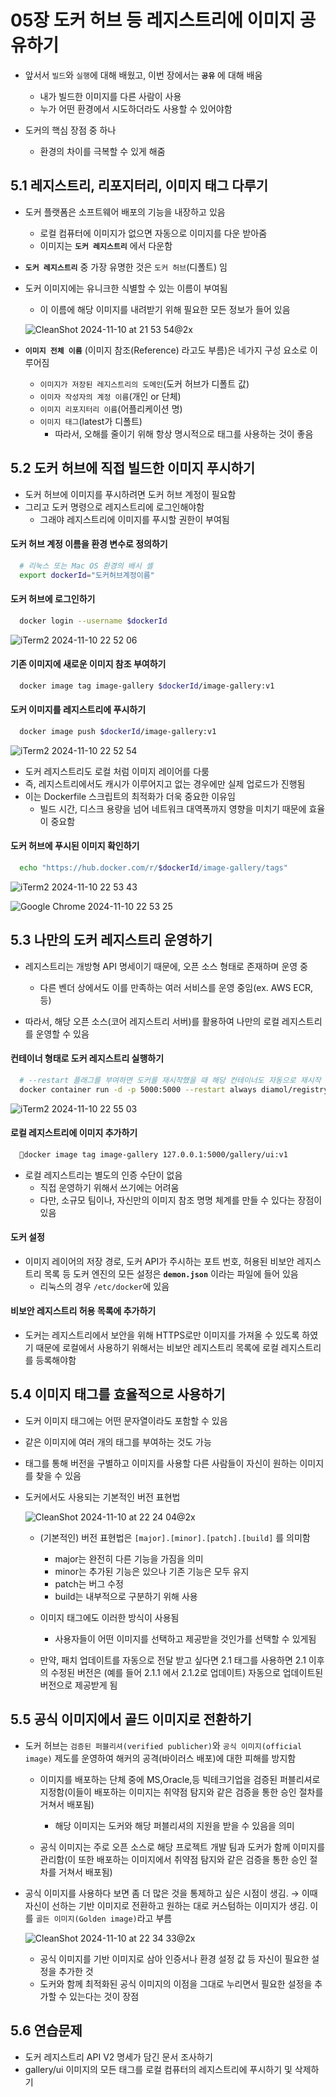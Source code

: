 # 05장 도커 허브 등 레지스트리에 이미지 공유하기
- 앞서서 `빌드`와 `실행`에 대해 배웠고, 이번 장에서는 **`공유`** 에 대해 배움
  - 내가 빌드한 이미지를 다른 사람이 사용
  - 누가 어떤 환경에서 시도하더라도 사용할 수 있어야함 

- 도커의 핵심 장점 중 하나
  - 환경의 차이를 극복할 수 있게 해줌 

## 5.1 레지스트리, 리포지터리, 이미지 태그 다루기
- 도커 플랫폼은 소프트웨어 배포의 기능을 내장하고 있음
  - 로컬 컴퓨터에 이미지가 없으면 자동으로 이미지를 다운 받아줌
  - 이미지는 **`도커 레지스트리`** 에서 다운함

- **`도커 레지스트리`** 중 가장 유명한 것은 `도커 허브`(디폴트) 임

- 도커 이미지에는 유니크한 식별할 수 있는 이름이 부여됨
  - 이 이름에 해당 이미지를 내려받기 위해 필요한 모든 정보가 들어 있음
  
  ![CleanShot 2024-11-10 at 21 53 54@2x](https://github.com/user-attachments/assets/53abd963-6f2f-422d-9406-daacec72eca1)

- **`이미지 전체 이름`** (이미지 참조(Reference) 라고도 부름)은 네가지 구성 요소로 이루어짐
  - `이미지가 저장된 레지스트리의 도메인`(도커 허브가 디폴트 값)
  - `이미자 작성자의 계정 이름`(개인 or 단체)
  - `이미지 리포지터리 이름`(어플리케이션 명)
  - `이미지 태그`(latest가 디폴트)
    - 따라서, 오해를 줄이기 위해 항상 명시적으로 태그를 사용하는 것이 좋음 

## 5.2 도커 허브에 직접 빌드한 이미지 푸시하기
- 도커 허브에 이미지를 푸시하려면 도커 허브 계정이 필요함
- 그리고 도커 명령으로 레지스트리에 로그인해야함
  - 그래야 레지스트리에 이미지를 푸시할 권한이 부여됨 

#### 도커 허브 계정 이름을 환경 변수로 정의하기 
```bash
  # 리눅스 또는 Mac OS 환경의 배시 셸
  export dockerId="도커허브계정이름"
```

#### 도커 허브에 로그인하기
```bash
  docker login --username $dockerId
```

![iTerm2 2024-11-10 22 52 06](https://github.com/user-attachments/assets/5b7beeed-6511-4ed3-8ae4-ef58dd3e6aca)


#### 기존 이미지에 새로운 이미지 참조 부여하기
```bash
  docker image tag image-gallery $dockerId/image-gallery:v1
```

#### 도커 이미지를 레지스트리에 푸시하기
```bash
  docker image push $dockerId/image-gallery:v1
```

![iTerm2 2024-11-10 22 52 54](https://github.com/user-attachments/assets/96289aef-3ff0-4ad4-98d5-8df60758e8af)


- 도커 레지스트리도 로컬 처럼 이미지 레이어를 다룸
- 즉, 레지스트리에서도 캐시가 이루어지고 없는 경우에만 실제 업로드가 진행됨
- 이는 Dockerfile 스크립트의 최적화가 더욱 중요한 이유임
  - 빌드 시간, 디스크 용량을 넘어 네트워크 대역폭까지 영향을 미치기 때문에 효율이 중요함 

#### 도커 허브에 푸시된 이미지 확인하기
```bash
  echo "https://hub.docker.com/r/$dockerId/image-gallery/tags"
```

![iTerm2 2024-11-10 22 53 43](https://github.com/user-attachments/assets/0d175bda-5ddd-401e-9150-5a47ac40b91c)

![Google Chrome 2024-11-10 22 53 25](https://github.com/user-attachments/assets/4a12a770-4016-4f18-8dcd-d51afcb49762)


## 5.3 나만의 도커 레지스트리 운영하기
- 레지스트리는 개방형 API 명세이기 때문에, 오픈 소스 형태로 존재하며 운영 중
  - 다른 벤더 상에서도 이를 만족하는 여러 서비스를 운영 중임(ex. AWS ECR, 등) 

- 따라서, 해당 오픈 소스(코어 레지스트리 서버)를 활용하여 나만의 로컬 레지스트리를 운영할 수 있음

#### 컨테이너 형태로 도커 레지스트리 실행하기
```bash
  # --restart 플래그를 부여하면 도커를 재시작했을 때 해당 컨테이너도 자동으로 재시작 됨
  docker container run -d -p 5000:5000 --restart always diamol/registry
```

![iTerm2 2024-11-10 22 55 03](https://github.com/user-attachments/assets/f585599b-824b-4990-963c-eb2ce6d3b0e2)


#### 로컬 레지스트리에 이미지 추가하기
```bash
  docker image tag image-gallery 127.0.0.1:5000/gallery/ui:v1
```



- 로컬 레지스트리는 별도의 인증 수단이 없음
  - 직접 운영하기 위해서 쓰기에는 어려움
  - 다만, 소규모 팀이나, 자신만의 이미지 참조 명명 체계를 만들 수 있다는 장점이 있음 

#### 도커 설정
- 이미지 레이어의 저장 경로, 도커 API가 주시하는 포트 번호, 허용된 비보안 레지스트리 목록 등 도커 엔진의 모든 설정은 **`demon.json`** 이라는 파일에 들어 있음
  - 리눅스의 경우 `/etc/docker`에 있음
 
#### 비보안 레지스트리 허용 목록에 추가하기
- 도커는 레지스트리에서 보안을 위해 HTTPS로만 이미지를 가져올 수 있도록 하였기 때문에 로컬에서 사용하기 위해서는 비보안 레지스트리 목록에 로컬 레지스트리를 등록해야함

## 5.4 이미지 태그를 효율적으로 사용하기
- 도커 이미지 태그에는 어떤 문자열이라도 포함할 수 있음
- 같은 이미지에 여러 개의 태그를 부여하는 것도 가능
- 태그를 통해 버전을 구별하고 이미지를 사용할 다른 사람들이 자신이 원하는 이미지를 찾을 수 있음

- 도커에서도 사용되는 기본적인 버전 표현법

  ![CleanShot 2024-11-10 at 22 24 04@2x](https://github.com/user-attachments/assets/2937d886-c2f7-4e14-8c9e-18055679dd2c)

  - (기본적인) 버전 표현법은 `[major].[minor].[patch].[build]` 를 의미함
    - major는 완전히 다른 기능을 가짐을 의미
    - minor는 추가된 기능은 있으나 기존 기능은 모두 유지
    - patch는 버그 수정
    - build는 내부적으로 구분하기 위해 사용

  - 이미지 태그에도 이러한 방식이 사용됨
    - 사용자들이 어떤 이미지를 선택하고 제공받을 것인가를 선택할 수 있게됨  

  - 만약, 패치 업데이트를 자동으로 전달 받고 싶다면 2.1 태그를 사용하면 2.1 이후의 수정된 버전은 (예를 들어 2.1.1 에서 2.1.2로 업데이트) 자동으로 업데이트된 버전으로 제공받게 됨

## 5.5 공식 이미지에서 골드 이미지로 전환하기
- 도커 허브는 `검증된 퍼블리셔(verified publicher)`와 `공식 이미지(official image)` 제도를 운영하여 해커의 공격(바이러스 배포)에 대한 피해를 방지함
  - 이미지를 배포하는 단체 중에 MS,Oracle,등 빅테크기업을 검증된 퍼블리셔로 지정함(이들이 배포하는 이미지는 취약점 탐지와 같은 검증을 통한 승인 절차를 거쳐서 배포됨)
    - 해당 이미지는 도커와 해당 퍼블리셔의 지원을 받을 수 있음을 의미

  - 공식 이미지는 주로 오픈 소스로 해당 프로젝트 개발 팀과 도커가 함께 이미지를 관리함(이 또한 배포하는 이미지에서 취약점 탐지와 같은 검증을 통한 승인 절차를 거쳐서 배포됨)

- 공식 이미지를 사용하다 보면 좀 더 많은 것을 통제하고 싶은 시점이 생김. → 이때 자신이 선하는 기반 이미지로 전환하고 원하는 대로 커스텀하는 이미지가 생김. 이를 `골든 이미지(Golden image)`라고 부름

  ![CleanShot 2024-11-10 at 22 34 33@2x](https://github.com/user-attachments/assets/fa9ad559-3227-4def-9126-3c0c787cab32)

  - 공식 이미지를 기반 이미지로 삼아 인증서나 환경 설정 값 등 자신이 필요한 설정을 추가한 것
  - 도커와 함께 최적화된 공식 이미지의 이점을 그대로 누리면서 필요한 설정을 추가할 수 있는다는 것이 장점 

## 5.6 연습문제
- 도커 레지스트리 API V2 명세가 담긴 문서 조사하기
- gallery/ui 이미지의 모든 태그를 로컬 컴퓨터의 레지스트리에 푸시하기 및 삭제하기
